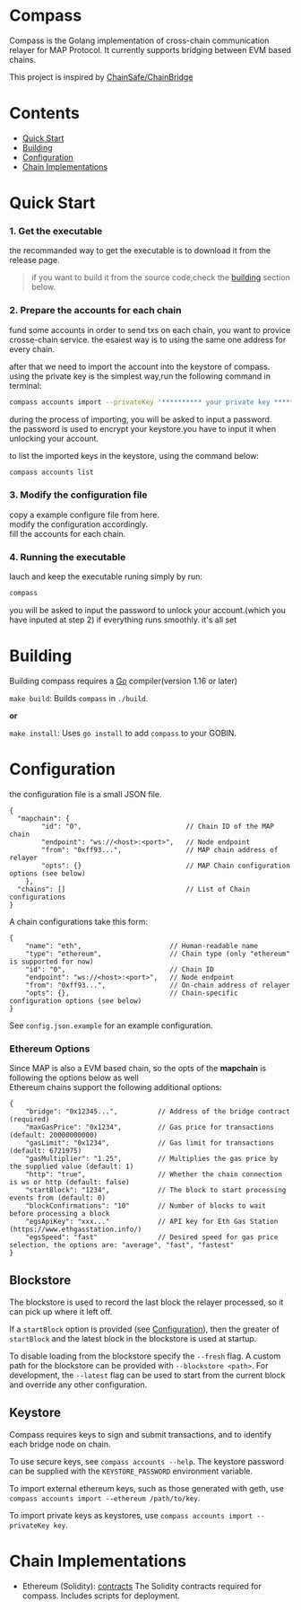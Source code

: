 # Compass

Compass is the Golang implementation of cross-chain communication relayer for MAP Protocol. It currently supports bridging between EVM based chains.

This project is inspired by [ChainSafe/ChainBridge](https://github.com/ChainSafe/ChainBridge)

# Contents

- [Quick Start](#quick-start)
- [Building](#building)
- [Configuration](#configuration)
- [Chain Implementations](#chain-implementations)

# Quick Start  

### 1. Get the executable  
the recommanded way to get the executable is to download it from the release page.  

>if you want to build it from the source code,check the [building](#building) section below.  

### 2. Prepare the accounts for each chain  
fund some accounts in order to send txs on each chain, you want to provice crosse-chain service.
the esaiest way is to using the same one address for every chain.  

after that we need to import the account into the keystore of compass.  
using the private key is the simplest way,run the following command in terminal:  

```zsh
compass accounts import --privateKey '********** your private key **********'
```

during the process of importing, you will be asked to input a password.  
the password is used to encrypt your keystore.you have to input it when unlocking your account.  

to list the imported keys in the keystore, using the command below:  
```zsh
compass accounts list
```

### 3. Modify the configuration file  
copy a example configure file from here.  
modify the configuration accordingly.  
fill the accounts for each chain.  

### 4. Running the executable  
lauch and keep the executable runing simply by run:
```zsh
compass
```
you will be asked to input the password to unlock your account.(which you have inputed at step 2)
if everything runs smoothly. it's all set

# Building

Building compass requires a [Go](https://github.com/golang/go) compiler(version 1.16 or later)

`make build`: Builds `compass` in `./build`.

**or**

`make install`: Uses `go install` to add `compass` to your GOBIN.

# Configuration

the configuration file is a small JSON file.  

```
{
  "mapchain": {
        "id": "0",                          // Chain ID of the MAP chain
        "endpoint": "ws://<host>:<port>",   // Node endpoint
        "from": "0xff93...",                // MAP chain address of relayer
        "opts": {}                          // MAP Chain configuration options (see below)
    },
  "chains": []                              // List of Chain configurations
}

```

A chain configurations take this form:  

```
{
    "name": "eth",                      // Human-readable name
    "type": "ethereum",                 // Chain type (only "ethereum" is supported for now)
    "id": "0",                          // Chain ID
    "endpoint": "ws://<host>:<port>",   // Node endpoint
    "from": "0xff93...",                // On-chain address of relayer
    "opts": {},                         // Chain-specific configuration options (see below)
}
```

See `config.json.example` for an example configuration.  

### Ethereum Options

Since MAP is also a EVM based chain, so the opts of the **mapchain** is following the options below as well  
Ethereum chains support the following additional options:

```
{
    "bridge": "0x12345...",          // Address of the bridge contract (required)
    "maxGasPrice": "0x1234",         // Gas price for transactions (default: 20000000000)
    "gasLimit": "0x1234",            // Gas limit for transactions (default: 6721975)
    "gasMultiplier": "1.25",         // Multiplies the gas price by the supplied value (default: 1)
    "http": "true",                  // Whether the chain connection is ws or http (default: false)
    "startBlock": "1234",            // The block to start processing events from (default: 0)
    "blockConfirmations": "10"       // Number of blocks to wait before processing a block
    "egsApiKey": "xxx..."            // API key for Eth Gas Station (https://www.ethgasstation.info/)
    "egsSpeed": "fast"               // Desired speed for gas price selection, the options are: "average", "fast", "fastest"
}
```
## Blockstore

The blockstore is used to record the last block the relayer processed, so it can pick up where it left off. 

If a `startBlock` option is provided (see [Configuration](#configuration)), then the greater of `startBlock` and the latest block in the blockstore is used at startup.

To disable loading from the blockstore specify the `--fresh` flag. A custom path for the blockstore can be provided with `--blockstore <path>`. For development, the `--latest` flag can be used to start from the current block and override any other configuration.

## Keystore

Compass requires keys to sign and submit transactions, and to identify each bridge node on chain.

To use secure keys, see `compass accounts --help`. The keystore password can be supplied with the `KEYSTORE_PASSWORD` environment variable.

To import external ethereum keys, such as those generated with geth, use `compass accounts import --ethereum /path/to/key`.

To import private keys as keystores, use `compass accounts import --privateKey key`.

# Chain Implementations

- Ethereum (Solidity): [contracts](https://github.com/mapprotocol/contracts)
The Solidity contracts required for compass. Includes scripts for deployment.
